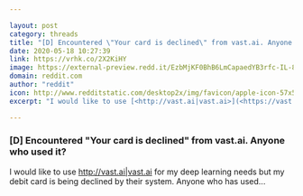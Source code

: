 ```yaml
---

layout: post
category: threads
title: "[D] Encountered \"Your card is declined\" from vast.ai. Anyone who used it?"
date: 2020-05-18 10:27:39
link: https://vrhk.co/2X2KiHY
image: https://external-preview.redd.it/EzbMjKF0BhB6LmCapaedYB3rfc-IL-8d_GGPR4Kn828.jpg?width=1200&height=628.272251309&auto=webp&crop=1200:628.272251309,smart&s=99df4f6c11585943ec9de9707c1af60861689b86
domain: reddit.com
author: "reddit"
icon: http://www.redditstatic.com/desktop2x/img/favicon/apple-icon-57x57.png
excerpt: "I would like to use [<http://vast.ai|vast.ai>](<https://vast.ai>) for my deep learning needs but my debit card is being declined by their system. Anyone who has used..."

---
```


### [D] Encountered "Your card is declined" from vast.ai. Anyone who used it?

I would like to use [<http://vast.ai|vast.ai>](<https://vast.ai>) for my deep learning needs but my debit card is being declined by their system. Anyone who has used...